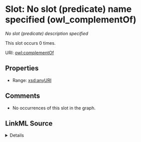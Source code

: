 

# Slot: No slot (predicate) name specified (owl_complementOf)


_No slot (predicate) description specified_






This slot occurs 0 times.


URI: [owl:complementOf](http://www.w3.org/2002/07/owl#complementOf)



<!-- no inheritance hierarchy -->








## Properties

* Range: [xsd:anyURI](http://www.w3.org/2001/XMLSchema#anyURI)





## Comments

* No occurrences of this slot in the graph.



## LinkML Source

<details>

```yaml
name: owl_complementOf
annotations:
  count:
    tag: count
    value: 0
description: No slot (predicate) description specified
title: No slot (predicate) name specified
comments:
- No occurrences of this slot in the graph.
from_schema: spatial-kg
rank: 1000
domain: owl_complementOf
slot_uri: owl:complementOf
alias: owl_complementOf
range: uri

```
</details>